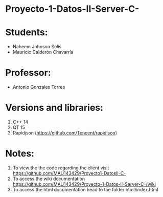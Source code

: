# Proyecto-1-Datos-II-Server-C-
# Students:
- Naheem Johnson Solís 
- Mauricio Calderón Chavarría
# Professor: 
- Antonio Gonzales Torres
# Versions and libraries:
1. C++ 14
2. QT 15 
3. Rapidjson (https://github.com/Tencent/rapidjson)
# Notes:
1. To view the the code regarding the client visit https://github.com/MAU143429/Proyecto1-DatosII-C-
2. To access the wiki documentation https://github.com/MAU143429/Proyecto-1-Datos-II-Server-C-/wiki
3. To access the html documentation head to the folder html/index.html

